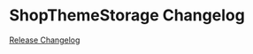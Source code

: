 # ShopThemeStorage Changelog

[Release Changelog](https://github.com/spryker-demo/shop-theme-storage/releases)

